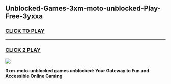 
## Unblocked-Games-3xm-moto-unblocked-Play-Free-3yxxa
<h3>
<a href="https://premium76.site?title=3xm-moto-unblocked&ref=23A">CLICK TO PLAY</a></h3>
<hr>

<h3>
<a href="https://premium76.site?title=3xm-moto-unblocked&ref=23A">CLICK 2 PLAY</a>
  
</h3>

<a href="https://premium76.site?title=3xm-moto-unblocked&ref=23A"><img src="https://clearcache.store/games.png"></a>


**3xm-moto-unblocked games unblocked: Your Gateway to Fun and Accessible Online Gaming**
